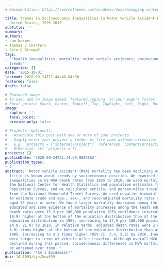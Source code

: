```yaml
---
# Documentation: https://sourcethemes.com/academic/docs/managing-content/

title: Trends in Socioeconomic Inequalities in Motor Vehicle Accident Deaths in the
  United States, 1995-2010
subtitle: ''
summary: ''
authors:
- sam-harper
- Thomas J Charters
- Erin C Strumpf
tags:
- '"health inequalities; mortality; motor vehicle accidents; socioeconomic position;
  trends"'
categories: []
date: '2015-10-01'
lastmod: 2020-09-24T17:44:40-04:00
featured: false
draft: false

# Featured image
# To use, add an image named `featured.jpg/png` to your page's folder.
# Focal points: Smart, Center, TopLeft, Top, TopRight, Left, Right, BottomLeft, Bottom, BottomRight.
image:
  caption: ''
  focal_point: ''
  preview_only: false

# Projects (optional).
#   Associate this post with one or more of your projects.
#   Simply enter your project's folder or file name without extension.
#   E.g. `projects = ["internal-project"]` references `content/project/deep-learning/index.md`.
#   Otherwise, set `projects = []`.
projects: []
publishDate: '2020-09-24T21:44:39.982985Z'
publication_types:
- 2
abstract: 'Motor vehicle accident (MVA) mortality has been declining overall, but
  little is known about trends by socioeconomic position. We examined trends in education-related
  inequalities in US MVA death rates from 1995 to 2010. We used mortality data from
  the National Center for Health Statistics and population estimates from the Current
  Population Survey, and we calculated vehicle- and person-miles traveled using data
  from the National Household Travel Survey. We used negative binomial regression
  to estimate crude and age-, sex-, and race-adjusted mortality rates among adults
  aged 25 years or more. We found larger mortality decreases among the more highly
  educated and some evidence of mortality increases among the least educated. Adjusted
  death rates were 15.3 per 100,000 population (95% confidence interval (CI): 10.7,
  19.9) higher at the bottom of the education distribution than at the top of the
  education distribution in 1995, increasing to 17.9 per 100,000 population (95% CI:
  14.8, 21.0) by 2010. In relative terms, adjusted death rates were 2.4 (95% CI: 1.7,
  3.0) times higher at the bottom of the education distribution than at the top in
  1995, increasing to 4.3 times higher (95% CI: 3.4, 5.3) by 2010. Inequality increases
  were larger in terms of vehicle-miles traveled. Although overall MVA death rates
  declined during this period, socioeconomic differences in MVA mortality have persisted
  or worsened over time. '
publication: '*Am J Epidemiol*'
doi: 10.1093/aje/kwv099
---
```

